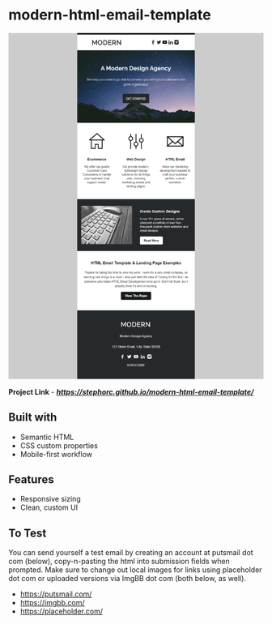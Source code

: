 # modern-html-email-template

![Modern HTML Email Template - Desktop View](https://github.com/stephorc/modern-html-email-template/blob/main/Modern-HTML-Email-Template.png)

**Project Link** - ***https://stephorc.github.io/modern-html-email-template/***

## Built with

- Semantic HTML
- CSS custom properties
- Mobile-first workflow

## Features

- Responsive sizing
- Clean, custom UI

## To Test

You can send yourself a test email by creating an account at putsmail dot com (below), copy-n-pasting the html into submission fields when prompted. Make sure to change out local images for links using placeholder dot com or uploaded versions via ImgBB dot com (both below, as well).

- https://putsmail.com/
- https://imgbb.com/
- https://placeholder.com/
